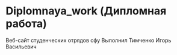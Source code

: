 # Diplomnaya_work (Дипломная работа)
Веб-сайт студенческих отрядов сфу
Выполнил Тимченко Игорь Васильевич

